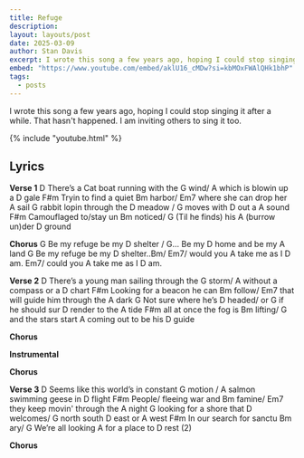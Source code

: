 ```yaml
---
title: Refuge
description: 
layout: layouts/post
date: 2025-03-09
author: Stan Davis
excerpt: I wrote this song a few years ago, hoping I could stop singing it after a while. That hasn't happened. I am inviting others to sing it too. (Lyrics available on the song page.)<br><br><i>This is an example of a song with lyrics. It's an option if you want to provide lyrics to people.</i>
embed: "https://www.youtube.com/embed/aklU16_cMDw?si=kbMOxFWAlQHk1bhP"
tags:
  - posts
---
```

I wrote this song a few years ago, hoping I could stop singing it after a while. That hasn't happened. I am inviting others to sing it too.

{% include "youtube.html" %}

## Lyrics

**Verse 1**
D There’s a Cat boat running with the G wind/
A which is blowin up a D gale
F#m Tryin to find a quiet Bm harbor/
 Em7 where she can drop her A sail
G rabbit lopin through the D meadow /
G moves with D out a A sound
F#m Camouflaged to/stay un Bm noticed/
G (Til he finds) his A (burrow un)der D ground
 
**Chorus**
G Be my refuge be my D shelter /
G... Be my D home and be my A land
G Be my refuge be my D shelter..Bm/
Em7/ would you A take me as I D am. Em7/ could you A take me as I D am.
 
**Verse 2**
D There’s a young man sailing through the G storm/
 A without a compass or a D chart
F#m Looking for a beacon he can Bm follow/
Em7 that will guide him through the A dark
G Not sure where he’s D headed/
or G if he should sur D render to the A tide
F#m all at once the fog is Bm lifting/
 G and the stars start A coming out to be his D guide

**Chorus**

**Instrumental**

**Chorus**

**Verse 3**
D Seems like this world’s in constant G motion /
A salmon swimming geese in D flight
F#m People/ fleeing war and Bm famine/
Em7 they keep movin' through the A night
G looking for a shore that D welcomes/
G north south D east or A west
F#m In our search for sanctu Bm ary/
G We’re all looking A for a place to D rest (2)

**Chorus**

